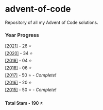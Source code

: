 # advent-of-code
 Repository of all my Advent of Code solutions.
### Year Progress
 [[2021]](2021) - 26 :star:  
 [[2020]](2020) - 34 :star:  
 [[2019]](2019) - 04 :star:  
 [[2018]](2018) - 06 :star:  
 [[2017]](2017) - 50 :star: - *Complete!*  
 [[2016]](2016) - 20 :star:  
 [[2015]](2015) - 50 :star: - *Complete!*  

#### Total Stars - 190 :star:

